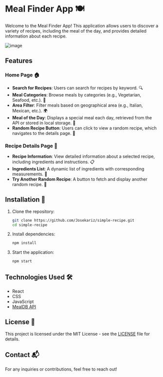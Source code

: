 # Meal Finder App 🍽️

Welcome to the Meal Finder App! This application allows users to discover a variety of recipes, including the meal of the day, and provides detailed information about each recipe. 

![image](https://github.com/user-attachments/assets/37d80af6-060a-4352-819d-ba9f76326ccc)


## Features

### Home Page 🏠

- **Search for Recipes**: Users can search for recipes by keyword. 🔍
- **Meal Categories**: Browse meals by categories (e.g., Vegetarian, Seafood, etc.). 🍲
- **Area Filter**: Filter meals based on geographical area (e.g., Italian, Mexican, etc.). 🌍
- **Meal of the Day**: Displays a special meal each day, retrieved from the API or stored in local storage. 🌟
- **Random Recipe Button**: Users can click to view a random recipe, which navigates to the details page. 🎲

### Recipe Details Page 📖

- **Recipe Information**: View detailed information about a selected recipe, including ingredients and instructions. 📋
- **Ingredients List**: A dynamic list of ingredients with corresponding measurements. 🥗
- **Try Another Random Recipe**: A button to fetch and display another random recipe. 🔄

## Installation 🚀

1. Clone the repository:
   ```bash
   git clone https://github.com/Josekariz/simple-recipe.git
   cd simple-recipe
   ```

2. Install dependencies:
   ```bash
   npm install
   ```

3. Start the application:
   ```bash
   npm start
   ```

## Technologies Used 🛠️

- React
- CSS
- JavaScript
- [MealDB API](https://www.themealdb.com/api.php)

## License 📜

This project is licensed under the MIT License - see the [LICENSE](LICENSE) file for details.

## Contact 📬

For any inquiries or contributions, feel free to reach out!
